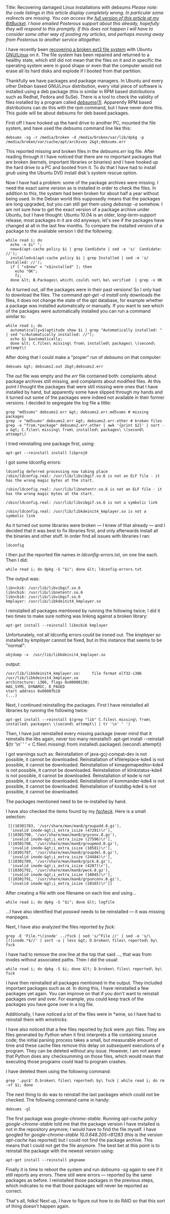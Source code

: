 Title: Recovering damaged Linux installations with debsums
<markdown>
*Please note: the code listings in this article display completely wrong. In particular some redirects are missing. You can access the [full version of this article at my BitBucket](https://bitbucket.org/cheater/articles/src/tip/checking-system-consistency-with-debsums.md). I have emailed Posterous support about this already, hopefully they will respond to this promptly. If this does not happen I will have to consider some other way of posting my articles, and perhaps moving away from Posterous to another service altogether.*

I have recently been [recovering a broken ext3 file system](http://cheater.posterous.com/automating-e2fsck) with Ubuntu [GNU/Linux](http://stallman.org/) on it. The file system has been repaired and returned to a healthy state, which still did not mean that the files on it and in specific the operating system were in good shape or even that the computer would not erase all its hard disks and explode if I booted from that partition.

Thankfully we have packages and package managers. In Ubuntu and every other Debian based GNU/Linux distribution, every vital piece of software is installed using a deb package (this is similar in RPM based distributions such as Redhat, Fedora and SuSe). There is a tool to check the validity of files installed by a program called *[debsums(1)](http://manpages.ubuntu.com/manpages/natty/man1/debsums.1.html)*. Apparently RPM based distributions can do this with the rpm command, but I have never done this. This guide will be about debsums for deb based packages.

First off I have hooked up the hard drive to another PC, mounted the file system, and have used the *debsums* command line like this:

    debsums -sg -r /media/broken -d /media/broken/var/lib/dpkg -p /media/broken/var/cache/apt/archives 2&gt;debsums.err

This reported missing and broken files in the *debsums.err* log file. After reading through it I have noticed that there are no important packages that are broken (kernels, important libraries or binaries) and I have hooked up the hard drive to a PC and booted from it. To do that I have had to install *grub* using the Ubuntu DVD install disk's system rescue option.

Now I have had a problem: some of the package archives were missing. I need the exact same version as is installed in order to check the files. In addition to this, the system had been broken for about half a year without being used. In the Debian world this supposedly means that the packages are long upgraded, but you can still get them using *debsnap -a* somehow. I am not sure how to get the exact version of a package archive under Ubuntu, but I have thought: Ubuntu 10.04 is an older, *long-term-support* release; most packages in it are old anyways; let's see if the packages have changed at all in the last few months. To compare the installed version of a package to the available version I did the following:

	while read i; do
	  echo -n $i" ";
	  new=$(apt-cache policy $i | grep Candidate | sed -e 's/  Candidate: //');
	  installed=$(apt-cache policy $i | grep Installed | sed -e 's/  Installed: //');
	  if [ "x$new" = "x$installed" ]; then
	    echo "OK";
	    fi;
	  done &lt; B.Packages\ which\ could\ not\ be\ verified  | grep -v OK

As it turned out, *all* the packages were in their past versions! So I only had to download the files. The command *apt-get -d install* only downloads the files, it does not change the state of the *apt* database, for example whether a package was installed automatically or manually. If you want to see which of the packages were automatically installed you can run a command similar to:

	while read i; do
	  automatically=$(aptitude show $i | grep "Automatically installed: " | sed "s/Automatically installed: //");
	  echo $i $automatically;
	  done &lt; C.files\ missing\ from\ installed\ packages\ \(second\ attempt\)

After doing that I could make a "proper" run of *debsums* on that computer:

	debsums &gt; debsums2.out 2&gt;debsums2.err

The *out* file was empty and the *err* file contained both: complaints about package archives still missing, and complaints about modified files. At this point I thought the packages that were still missing were ones that I have installed by hand, but apparently some have slipped through my hands and it turned out some of the packages were indeed not available in their former versions. I decided to segregate the log file a little:

	grep "md5sums" debsums2.err &gt; debsums2.err.md5sums # missing packages
	grep -v "md5sums" debsums2.err &gt; debsums2.err.other # broken files
	grep -o "from.*package" debsums2.err.other | awk '{print $2}' | sort -u &gt; C.files\ missing\ from\ installed\ packages\ \(second\ attempt\)

I tried reinstalling one package first, using:

	apt-get --reinstall install libproj0

I got some ldconfig errors:

	ldconfig deferred processing now taking place
	/sbin/ldconfig.real: /usr/lib/libvibgif.so.6 is not an ELF file - it has the wrong magic bytes at the start.
	
	/sbin/ldconfig.real: /usr/lib/libnetentr.so.6 is not an ELF file - it has the wrong magic bytes at the start.
	
	/sbin/ldconfig.real: /usr/lib/libvibgif.so.6 is not a symbolic link
	
	/sbin/ldconfig.real: /usr/lib/libkdeinit4_kmplayer.so is not a symbolic link

As it turned out some libraries were broken — I knew of that already — and I decided that it was best to fix libraries first, and only afterwards install all the binaries and other stuff. In order find all issues with libraries I ran:

	ldconfig

I then put the reported file names in *ldconfig-errors.txt*, on one line each. Then I did:

	while read i; do dpkg -S "$i"; done &lt; ldconfig-errors.txt

The output was:

	libncbi6: /usr/lib/libvibgif.so.6
	libncbi6: /usr/lib/libnetentr.so.6
	libncbi6: /usr/lib/libvibgif.so.6
	kmplayer: /usr/lib/libkdeinit4_kmplayer.so

I reinstalled all packages mentioned by running the following twice; I did it two times to make sure nothing was linking against a broken library:

	apt-get install --reinstall libncbi6 kmplayer

Unfortunately, not all ldconfig errors could be ironed out. The *kmplayer* *so* installed by *kmplayer* cannot be fixed, but in this instance that seems to be "normal":

	objdump -x  /usr/lib/libkdeinit4_kmplayer.so

output:

	/usr/lib/libkdeinit4_kmplayer.so:     file format elf32-i386
	/usr/lib/libkdeinit4_kmplayer.so
	architecture: i386, flags 0x00000150:
	HAS_SYMS, DYNAMIC, D_PAGED
	start address 0x0000fb10
	(...)

Next, I continued reinstalling the packages. First I have reinstalled all
libraries by running the following twice:

	apt-get install --reinstall $(grep "lib" C.files\ missing\ from\ installed\ packages\ \(second\ attempt\) | tr '\n' ' ')

Then, I have just reinstalled every missing package (never mind that it reinstalls the libs again, never too many reinstalls!):
	apt-get install --reinstall $(tr '\n' ' ' &lt; C.files\ missing\ from\ installed\ packages\ \(second\ attempt\))

I got warnings such as:
	Reinstallation of java-gcj-compat-dev is not possible, it cannot be downloaded.
	Reinstallation of kfilereplace-kde4 is not possible, it cannot be downloaded.
	Reinstallation of kimagemapeditor-kde4 is not possible, it cannot be downloaded.
	Reinstallation of klinkstatus-kde4 is not possible, it cannot be downloaded.
	Reinstallation of kode is not possible, it cannot be downloaded.
	Reinstallation of kommander-kde4 is not possible, it cannot be downloaded.
	Reinstallation of kxsldbg-kde4 is not possible, it cannot be downloaded.

The packages mentioned need to be re-installed by hand.

I have also checked the items found by my *[fscheck](https://bitbucket.org/cheater/fscheck/)*. Here is a small selection:

	 [[(10301783, '/usr/share/man/man8/groupadd.8.gz'),
	  'invalid inode-&gt;i_extra_isize (47201)\r'],
	 [(10301790, '/usr/share/man/man8/grpconv.8.gz'),
	  'invalid inode-&gt;i_extra_isize (27596)\r'],
	 [(10301788, '/usr/share/man/man8/groupmod.8.gz'),
	  'invalid inode-&gt;i_extra_isize (10581)\r'],
	 [(10301787, '/usr/share/man/man8/groupdel.8.gz'),
	  'invalid inode-&gt;i_extra_isize (24484)\r'],
	 [(10301789, '/usr/share/man/man8/grpck.8.gz'),
	  'invalid inode-&gt;i_extra_isize (4287)\r'],
	 [(10301792, '/usr/share/man/man8/pwck.8.gz'),
	  'invalid inode-&gt;i_extra_isize (16045)\r'],
	 [(10301791, '/usr/share/man/man8/grpunconv.8.gz'),
	  'invalid inode-&gt;i_extra_isize (28165)\r']]

After creating a file with one filename on each line and using...

	while read i; do dpkg -S "$i"; done &lt; logfile

...I have also identified that *passwd* needs to be reinstalled — it was missing manpages.

Next, I have also analyzed the files reported by *fsck*:

	grep -E 'File.*\(inode' ../fsck | sed 's/^File //' | sed -e 's/\ [(]inode.*$//' | sort -u | less &gt; D.broken\ files\ reported\ by\ fsck

I have had to remove the one line at the top that said *...*, that was from inodes without associated paths. Then I did the usual:

	while read i; do dpkg -S $i; done &lt; D.broken\ files\ reported\ by\ fsck

I have then reinstalled all packages mentioned in the output. They included important packages such as *at*. In doing this, I have reinstalled a few packages yet again. You can improve on that if you don't want to reinstall packages over and over. For example, you could keep track of the packages you have gone over in a log file.

Additionally, I have noticed a lot of the files were in *wine, so I have had to reinstall them with *winetricks*.

I have also noticed that a few files reported by *fsck* were *.pyc* files. They are files generated by *Python* when it first interprets a file containing source code; the initial parsing process takes a small, but measurable amount of time and these cache files remove this delay on subsequent executions of a program. They can be deleted without any issue. However, I am not aware that Python does any checksumming on those files, which would mean that executing those programs could lead to program crashes.

I have deleted them using the following command:

	grep '.pyc$' D.broken\ files\ reported\ by\ fsck | while read i; do rm -vf $i; done

The next thing to do was to reinstall the last packages which could not be checked. The following command came in handy:

	debsums -gl

The first package was *google-chrome-stable*. Running *apt-cache policy google-chrome-stable* told me that the package version I have installed is not in the repository anymore; I would have to find the file myself. I have googled for *google-chrome-stable 10.0.648.205-r81283* (this is the version *apt-cache* has reported) but I could not find the package archive. This means that I could not get the file anymore. The best bet at this point is to reinstall the package with the newest version using:

	apt-get install --reinstall pkgname

Finally it is time to reboot the system and run *debsums -sg* again to see if it still reports any errors. There still were errors — reported by the same packages as before. I reinstalled those packages in the previous steps, which indicates to me that those packages will never be reported as correct.

That's all, folks! Next up, I have to figure out how to do RAID so that this sort of thing doesn't happen again.
</markdown>
